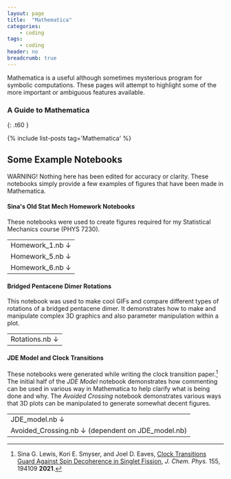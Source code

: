```yaml
---
layout: page
title:  "Mathematica"
categories:
    - coding
tags:
    - coding
header: no
breadcrumb: true
---
```


Mathematica is a useful although sometimes mysterious program for symbolic computations. These pages will attempt to highlight some of the more important or ambiguous features available.


### A Guide to Mathematica
{: .t60 }

{% include list-posts tag='Mathematica' %}


## Some Example Notebooks

WARNING! Nothing here has been edited for accuracy or clarity. These notebooks simply provide a few examples of figures that have been made in Mathematica.

#### Sina's Old Stat Mech Homework Notebooks

These notebooks were used to create figures required for my Statistical Mechanics course (PHYS 7230).

<table width="100%" style="table-layout: fixed; border: 1px $border-color;">
<tr><td><a style="text-decoration: none;" href="{{ site.urlfile }}exampleMathematica/HW1_plots.nb">Homework_1.nb &darr;</a></td></tr>
<tr><td><a style="text-decoration: none;" href="{{ site.urlfile }}exampleMathematica/HW5_plots.nb">Homework_5.nb &darr;</a></td></tr>
<tr><td><a style="text-decoration: none;" href="{{ site.urlfile }}exampleMathematica/HW6_plots.nb">Homework_6.nb &darr;</a></td></tr>
</table>

#### Bridged Pentacene Dimer Rotations

This notebook was used to make cool GIFs and compare different types of rotations of a bridged pentacene dimer. It demonstrates how to make and manipulate complex 3D graphics and also parameter manipulation within a plot.

<table width="100%" style="table-layout: fixed; border: 1px $border-color;">
<tr>
<td width="100%"><a style="text-decoration: none;" href="{{ site.urlfile }}exampleMathematica/Rotations_Sina.nb">Rotations.nb &darr;</a></td>
</tr>
</table>

#### JDE Model and Clock Transitions

These notebooks were generated while writing the clock transition paper.[^1] The initial half of the *JDE Model* notebook demonstrates how commenting can be used in various way in Mathematica to help clarify what is being done and why. The *Avoided Crossing* notebook demonstrates various ways that 3D plots can be manipulated to generate somewhat decent figures.

<table width="100%" style="table-layout: fixed; border: 1px $border-color;">
<tr><td><a style="text-decoration: none;" href="{{ site.urlfile }}exampleMathematica/ConicalIntersections_passiveSymmetricRotation.nb">JDE_model.nb &darr;</a></td></tr>
<tr><td><a style="text-decoration: none;" href="{{ site.urlfile }}exampleMathematica/AvoidedCrossing_21_1n1.nb">Avoided_Crossing.nb &darr;</a>  (dependent on JDE_model.nb)</td></tr>
</table>


[^1]: Sina G. Lewis, Kori E. Smyser, and Joel D. Eaves, [Clock Transitions Guard Against Spin Decoherence in Singlet Fission](https://doi.org/10.1063/5.0069344), *J. Chem. Phys.* 155, 194109 **2021**.


